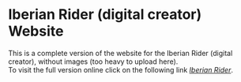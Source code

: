 # Iberian Rider (digital creator) Website
This is a complete version of the website for the Iberian Rider (digital creator), without images (too heavy to upload here).\
To visit the full version online click on the following link *[Iberian Rider](https://iberianrider.000webhostapp.com/)*.

